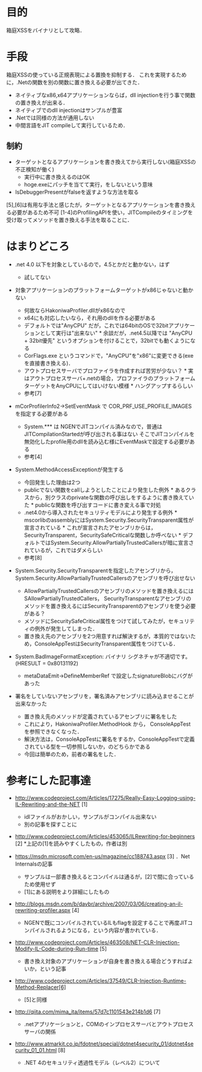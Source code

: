 
目的
=====

箱庭XSSをバイナリとして攻略．


手段
=====
箱庭XSSの使っている正規表現による置換を抑制する．
これを実現するために，.Netの関数を別の関数に置き換える必要が出てきた．

* ネイティブなx86,x64アプリケーションならば，dll injectionを行う事で関数の置き換えが出来る．
* ネイティブでのdll injectionはサンプルが豊富
* .Netでは同様の方法が通用しない
* 中間言語をJIT compileして実行しているため．


制約
----

* ターゲットとなるアプリケーションを書き換えてから実行しない(箱庭XSSの不正検知が働く)
    * 実行中に書き換えるのはOK
    * hoge.exeにパッチを当てて実行，をしないという意味
* IsDebuggerPresentがfalseを返すような方法を取る

[5],[6]は有用な手法と感じたが，ターゲットとなるアプリケーションを書き換える必要があるため不可
[1-4]のProfilingAPIを使い，JITCompileのタイミングを受け取ってメソッドを置き換える手法を取ることに．


はまりどころ
==========

* .net 4.0 以下を対象としているので，4.5とかだと動かない，はず
    * 試してない

* 対象アプリケーションのプラットフォームターゲットがx86じゃないと動かない
    * 何故ならHakoniwaProfiler.dllがx86なので
    * x64にも対応したいなら，それ用のdllを作る必要がある
    * デフォルトでは"AnyCPU" だが，これでは64bitのOSで32bitアプリケーションとして実行は"出来ない"
          * 余談だが，.net4.5以降では "AnyCPU + 32bit優先" というオプションを付けることで，32bitでも動くようになる
    * CorFlags.exe というコマンドで，"AnyCPU"を"x86"に変更できる(exeを直接書き換える)．
    * アウトプロセスサーバでプロファイラを作成すれば苦労が少ない？
          * 実はアウトプロセスサーバ+.netの場合，プロファイラのプラットフォームターゲットをAnyCPUにしてはいけない模様
          * ハングアップするらしい
    * 参考[7]

* mCorProfilerInfo2->SetEventMask で COR_PRF_USE_PROFILE_IMAGES を指定する必要がある
    * System.*** は NGENでJITコンパイル済みなので，普通はJITCompilationStartedが呼び出される事はない
    そこでJITコンパイルを無効化したprofile用のdllを読み込む様にEventMaskで設定する必要がある
    * 参考[4]

* System.MethodAccessExceptionが発生する
    * 今回発生した理由は2つ
    * publicでない関数をcallしようとしたことにより発生した例外
          * あるクラスから，別クラスのprivateな関数の呼び出しをするように書き換えていた
          * publicな関数を呼び出すコードに書き変える事で対処
    * .net4.0から導入されたセキュリティモデルにより発生する例外
          * mscorlibのassemblyにはSystem.Security.SecurityTransparent属性が宣言されている
          * これが宣言されたアセンブリからは，SecurityTransparent，SecuritySafeCriticalな関数しか呼べない
          * デフォルトではSystem.Security.AllowPartiallyTrustedCallersが暗に宣言されているが，これではダメらしい
    * 参考[8]

* System.Security.SecurityTransparentを指定したアセンブリから，System.Security.AllowPartiallyTrustedCallersのアセンブリを呼び出せない
    * AllowPartiallyTrustedCallersのアセンブリのメソッドを置き換えるにはSAllowPartiallyTrustedCallers，
    SecurityTransparentなアセンブリのメソッドを置き換えるにはSecurityTransparentのアセンブリを使う必要がある？
    * メソッドにSecuritySafeCritical属性をつけて試してみたが，セキュリティの例外が発生してしまった．
    * 置き換え先のアセンブリを2つ用意すれば解決するが，本質的ではないため，ConsoleAppTestはSecurityTransparent属性をつけている．

* System.BadImageFormatException: バイナリ シグネチャが不適切です。(HRESULT = 0x80131192)
    * metaDataEmit->DefineMemberRef で設定したsignatureBlobにバグがあった

* 署名をしていないアセンブリを，署名済みアセンブリに読み込ませることが出来なかった
    * 置き換え先のメソッドが定義されているアセンブリに署名をした
    * これにより，HakoniwaProfiler.MethodHook から， ConsoleAppTest を参照できなくなった．
    * 解決方法は，ConsoleAppTestに署名をするか，ConsoleAppTestで定義されている型を一切参照しないか，のどちらかである
    * 今回は簡単のため，前者の署名をした．


参考にした記事達
==================

* http://www.codeproject.com/Articles/17275/Really-Easy-Logging-using-IL-Rewriting-and-the-NET [1]
    * idlファイルがおかしい，サンプルがコンパイル出来ない
    * 別の記事を探すことに

* http://www.codeproject.com/Articles/453065/ILRewriting-for-beginners [2]
    *上記の[1]を読みやすくしたもの，作者は別

* https://msdn.microsoft.com/en-us/magazine/cc188743.aspx [3]
．Net Internalsの記事
    * サンプルは一部書き換えるとコンパイルは通るが，[2]で間に合っているため使用せず
    * [1]にある説明をより詳細にしたもの

* http://blogs.msdn.com/b/davbr/archive/2007/03/06/creating-an-il-rewriting-profiler.aspx [4]
    * NGENで既にコンパイルされているILもflagを設定することで再度JITコンパイルされるようになる，という内容が書かれている．

* http://www.codeproject.com/Articles/463508/NET-CLR-Injection-Modify-IL-Code-during-Run-time [5]
    * 書き換え対象のアプリケーションが自身を書き換える場合どうすればよいか，という記事

* http://www.codeproject.com/Articles/37549/CLR-Injection-Runtime-Method-Replacer[6]
    * [5]と同様

* http://qiita.com/mima_ita/items/57d7c1101543e214b1d6 [7]
    * .netアプリケーションと，COMのインプロセスサーバとアウトプロセスサーバの関係

* http://www.atmarkit.co.jp/fdotnet/special/dotnet4security_01/dotnet4security_01_01.html [8]
    * .NET 4のセキュリティ透過性モデル（レベル2）について